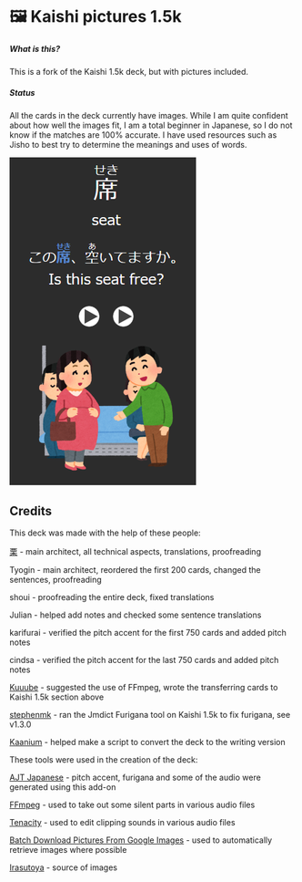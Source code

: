 # 🖼️ Kaishi pictures 1.5k

##### What is this?
This is a fork of the Kaishi 1.5k deck, but with pictures included.

##### Status
All the cards in the deck currently have images. While I am quite confident about how well the images fit, I am a total beginner in Japanese, so I do not know if the matches are 100% accurate. I have used resources such as Jisho to best try to determine the meanings and uses of words.

![A screenshot of the back of an Anki card, it shows a picture.](pics/back-card-picture.png)



## Credits

This deck was made with the help of these people:

[栗](https://github.com/donkuri/) - main architect, all technical aspects, translations, proofreading

Tyogin - main architect, reordered the first 200 cards, changed the sentences, proofreading

shoui - proofreading the entire deck, fixed translations

Julian - helped add notes and checked some sentence translations

karifurai - verified the pitch accent for the first 750 cards and added pitch notes

cindsa - verified the pitch accent for the last 750 cards and added pitch notes

[Kuuube](https://github.com/Kuuuube) - suggested the use of FFmpeg, wrote the transferring cards to Kaishi 1.5k section above

[stephenmk](https://github.com/stephenmk) - ran the Jmdict Furigana tool on Kaishi 1.5k to fix furigana, see v1.3.0

[Kaanium](https://github.com/kaanium) - helped make a script to convert the deck to the writing version

These tools were used in the creation of the deck:

[AJT Japanese](https://github.com/Ajatt-Tools/Japanese) - pitch accent, furigana and some of the audio were generated using this add-on

[FFmpeg](https://ffmpeg.org/) - used to take out some silent parts in various audio files

[Tenacity](https://tenacityaudio.org/) - used to edit clipping sounds in various audio files

[Batch Download Pictures From Google Images](https://ankiweb.net/shared/info/561924305) - used to automatically retrieve images where possible

[Irasutoya](https://www.irasutoya.com/) - source of images

